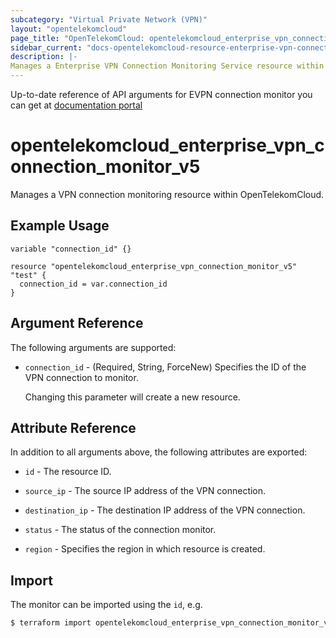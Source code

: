 ```yaml
---
subcategory: "Virtual Private Network (VPN)"
layout: "opentelekomcloud"
page_title: "OpenTelekomCloud: opentelekomcloud_enterprise_vpn_connection_monitor_v5"
sidebar_current: "docs-opentelekomcloud-resource-enterprise-vpn-connection-monitor-v5"
description: |-
Manages a Enterprise VPN Connection Monitoring Service resource within OpenTelekomCloud.
---
```


Up-to-date reference of API arguments for EVPN connection monitor you can get at
[documentation portal](https://docs.otc.t-systems.com/virtual-private-network/api-ref/api_reference_enterprise_edition_vpn/apis_of_enterprise_edition_vpn/vpn_connection_monitoring/index.html)

# opentelekomcloud_enterprise_vpn_connection_monitor_v5

Manages a VPN connection monitoring resource within OpenTelekomCloud.

## Example Usage

```hcl
variable "connection_id" {}

resource "opentelekomcloud_enterprise_vpn_connection_monitor_v5" "test" {
  connection_id = var.connection_id
}
```

## Argument Reference

The following arguments are supported:

* `connection_id` - (Required, String, ForceNew) Specifies the ID of the VPN connection to monitor.

  Changing this parameter will create a new resource.

## Attribute Reference

In addition to all arguments above, the following attributes are exported:

* `id` - The resource ID.

* `source_ip` - The source IP address of the VPN connection.

* `destination_ip` - The destination IP address of the VPN connection.

* `status` - The status of the connection monitor.

* `region` - Specifies the region in which resource is created.

## Import

The monitor can be imported using the `id`, e.g.

```bash
$ terraform import opentelekomcloud_enterprise_vpn_connection_monitor_v5.test <id>
```
